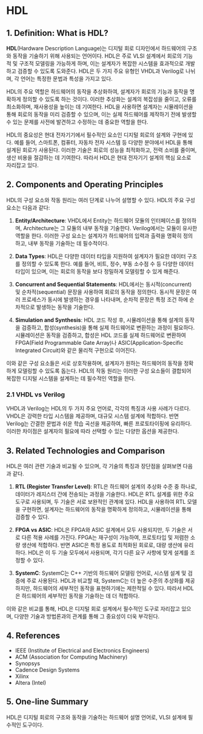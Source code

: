 # HDL

## 1. Definition: What is **HDL**?
**HDL**(Hardware Description Language)는 디지털 회로 디자인에서 하드웨어의 구조와 동작을 기술하기 위해 사용되는 언어이다. HDL은 주로 VLSI 설계에서 회로의 기능적 및 구조적 모델링을 가능하게 하며, 이는 설계자가 복잡한 시스템을 효과적으로 개발하고 검증할 수 있도록 도와준다. HDL은 두 가지 주요 유형인 VHDL과 Verilog로 나뉘며, 각 언어는 특정한 문법과 특성을 가지고 있다.

HDL의 주요 역할은 하드웨어의 동작을 추상화하여, 설계자가 회로의 기능과 동작을 명확하게 정의할 수 있도록 하는 것이다. 이러한 추상화는 설계의 복잡성을 줄이고, 오류를 최소화하며, 재사용성을 높이는 데 기여한다. HDL을 사용하면 설계자는 시뮬레이션을 통해 회로의 동작을 미리 검증할 수 있으며, 이는 실제 하드웨어를 제작하기 전에 발생할 수 있는 문제를 사전에 발견하고 수정하는 데 중요한 역할을 한다.

HDL의 중요성은 현대 전자기기에서 필수적인 요소인 디지털 회로의 설계와 구현에 있다. 예를 들어, 스마트폰, 컴퓨터, 자동차 전자 시스템 등 다양한 분야에서 HDL을 통해 설계된 회로가 사용된다. 이러한 기술은 회로의 성능을 최적화하고, 전력 소비를 줄이며, 생산 비용을 절감하는 데 기여한다. 따라서 HDL은 현대 전자기기 설계의 핵심 요소로 자리잡고 있다.

## 2. Components and Operating Principles
HDL의 구성 요소와 작동 원리는 여러 단계로 나누어 설명할 수 있다. HDL의 주요 구성 요소는 다음과 같다: 

1. **Entity/Architecture**: VHDL에서 Entity는 하드웨어 모듈의 인터페이스를 정의하며, Architecture는 그 모듈의 내부 동작을 기술한다. Verilog에서는 모듈이 유사한 역할을 한다. 이러한 구성 요소는 설계자가 하드웨어의 입력과 출력을 명확히 정의하고, 내부 동작을 기술하는 데 필수적이다.

2. **Data Types**: HDL은 다양한 데이터 타입을 지원하여 설계자가 필요한 데이터 구조를 정의할 수 있도록 한다. 예를 들어, 비트, 정수, 부동 소수점 수 등 다양한 데이터 타입이 있으며, 이는 회로의 동작을 보다 정밀하게 모델링할 수 있게 해준다.

3. **Concurrent and Sequential Statements**: HDL에서는 동시적(concurrent) 및 순차적(sequential) 문장을 사용하여 회로의 동작을 정의한다. 동시적 문장은 여러 프로세스가 동시에 발생하는 경우를 나타내며, 순차적 문장은 특정 조건 하에 순차적으로 발생하는 동작을 기술한다.

4. **Simulation and Synthesis**: HDL 코드 작성 후, 시뮬레이션을 통해 설계의 동작을 검증하고, 합성(synthesis)을 통해 실제 하드웨어로 변환하는 과정이 필요하다. 시뮬레이션은 동작을 검증하고, 합성은 HDL 코드를 실제 하드웨어로 변환하여 FPGA(Field Programmable Gate Array)나 ASIC(Application-Specific Integrated Circuit)와 같은 물리적 구현으로 이어진다.

이와 같은 구성 요소들은 서로 상호작용하며, 설계자가 원하는 하드웨어의 동작을 정확하게 모델링할 수 있도록 돕는다. HDL의 작동 원리는 이러한 구성 요소들이 결합되어 복잡한 디지털 시스템을 설계하는 데 필수적인 역할을 한다.

### 2.1 VHDL vs Verilog
VHDL과 Verilog는 HDL의 두 가지 주요 언어로, 각각의 특징과 사용 사례가 다르다. VHDL은 강력한 타입 시스템을 제공하며, 대규모 시스템 설계에 적합하다. 반면 Verilog는 간결한 문법과 쉬운 학습 곡선을 제공하여, 빠른 프로토타이핑에 유리하다. 이러한 차이점은 설계자의 필요에 따라 선택할 수 있는 다양한 옵션을 제공한다.

## 3. Related Technologies and Comparison
HDL은 여러 관련 기술과 비교될 수 있으며, 각 기술의 특징과 장단점을 살펴보면 다음과 같다.

1. **RTL (Register Transfer Level)**: RTL은 하드웨어 설계의 추상화 수준 중 하나로, 데이터가 레지스터 간에 전송되는 과정을 기술한다. HDL은 RTL 설계를 위한 주요 도구로 사용되며, 두 기술은 서로 보완적인 관계에 있다. HDL을 사용하여 RTL 모델을 구현하면, 설계자는 하드웨어의 동작을 명확하게 정의하고, 시뮬레이션을 통해 검증할 수 있다.

2. **FPGA vs ASIC**: HDL은 FPGA와 ASIC 설계에서 모두 사용되지만, 두 기술은 서로 다른 적용 사례를 가진다. FPGA는 재구성이 가능하여, 프로토타입 및 저렴한 소량 생산에 적합하다. 반면 ASIC은 특정 용도로 최적화된 회로로, 대량 생산에 유리하다. HDL은 이 두 기술 모두에서 사용되며, 각기 다른 요구 사항에 맞게 설계를 조정할 수 있다.

3. **SystemC**: SystemC는 C++ 기반의 하드웨어 모델링 언어로, 시스템 설계 및 검증에 주로 사용된다. HDL과 비교할 때, SystemC는 더 높은 수준의 추상화를 제공하지만, 하드웨어의 세부적인 동작을 표현하기에는 제한적일 수 있다. 따라서 HDL은 하드웨어의 세부적인 동작을 기술하는 데 더 적합하다.

이와 같은 비교를 통해, HDL은 디지털 회로 설계에서 필수적인 도구로 자리잡고 있으며, 다양한 기술과 방법론과의 관계를 통해 그 중요성이 더욱 부각된다.

## 4. References
- IEEE (Institute of Electrical and Electronics Engineers)
- ACM (Association for Computing Machinery)
- Synopsys
- Cadence Design Systems
- Xilinx
- Altera (Intel)

## 5. One-line Summary
HDL은 디지털 회로의 구조와 동작을 기술하는 하드웨어 설명 언어로, VLSI 설계에 필수적인 도구이다.